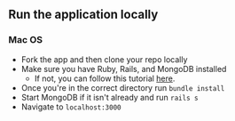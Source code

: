 ## Run the application locally

### Mac OS

- Fork the app and then clone your repo locally
- Make sure you have Ruby, Rails, and MongoDB installed
  - If not, you can follow this tutorial [here](http://techblog.floorplanner.com/how-to-install-rvm-ruby-rails-mysql-mongodb-on-mac/).
- Once you're in the correct directory run `bundle install`
- Start MongoDB if it isn't already and run `rails s`
- Navigate to `localhost:3000`
